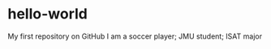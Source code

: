 hello-world
===========

My first repository on GitHub
I am a soccer player; JMU student; ISAT major
